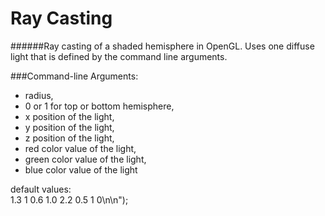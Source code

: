 Ray Casting
===========

######Ray casting of a shaded hemisphere in OpenGL. Uses one diffuse light
that is defined by the command line arguments.  


###Command-line Arguments:   
- radius,   
- 0 or 1 for top or bottom hemisphere,   
- x position of the light,   
- y position of the light,   
- z position of the light,   
- red color value of the light,   
- green color value of the light,   
- blue color value of the light   

default values:   
1.3  1  0.6  1.0  2.2  0.5  1  0\n\n");